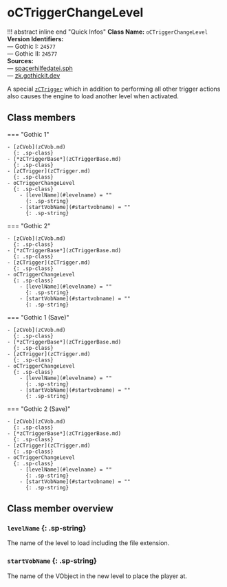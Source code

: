 # oCTriggerChangeLevel

!!! abstract inline end "Quick Infos"
    **Class Name:** `oCTriggerChangeLevel`<br/>
    **Version Identifiers:**<br />
    — Gothic I: `24577`<br/>
    — Gothic II: `24577`<br/>
    **Sources:**<br/>
    — [spacerhilfedatei.sph](https://wiki.worldofgothic.de/doku.php?id=spacer:hilfedatei)<br/>
    — [zk.gothickit.dev](https://zk.gothickit.dev/engine/objects/oCTriggerChangeLevel/)

A special [`zCTrigger`](index.md) which in addition to performing all other trigger actions also causes the engine
to load another level when activated.

## Class members

=== "Gothic 1"

    - [zCVob](zCVob.md)
      {: .sp-class}
    - [*zCTriggerBase*](zCTriggerBase.md)
      {: .sp-class}
    - [zCTrigger](zCTrigger.md)
      {: .sp-class}
    - oCTriggerChangeLevel
      {: .sp-class}
        - [levelName](#levelname) = ""
          {: .sp-string}
        - [startVobName](#startvobname) = ""
          {: .sp-string}

=== "Gothic 2"

    - [zCVob](zCVob.md)
      {: .sp-class}
    - [*zCTriggerBase*](zCTriggerBase.md)
      {: .sp-class}
    - [zCTrigger](zCTrigger.md)
      {: .sp-class}
    - oCTriggerChangeLevel
      {: .sp-class}
        - [levelName](#levelname) = ""
          {: .sp-string}
        - [startVobName](#startvobname) = ""
          {: .sp-string}

=== "Gothic 1 (Save)"

    - [zCVob](zCVob.md)
      {: .sp-class}
    - [*zCTriggerBase*](zCTriggerBase.md)
      {: .sp-class}
    - [zCTrigger](zCTrigger.md)
      {: .sp-class}
    - oCTriggerChangeLevel
      {: .sp-class}
        - [levelName](#levelname) = ""
          {: .sp-string}
        - [startVobName](#startvobname) = ""
          {: .sp-string}

=== "Gothic 2 (Save)"

    - [zCVob](zCVob.md)
      {: .sp-class}
    - [*zCTriggerBase*](zCTriggerBase.md)
      {: .sp-class}
    - [zCTrigger](zCTrigger.md)
      {: .sp-class}
    - oCTriggerChangeLevel
      {: .sp-class}
        - [levelName](#levelname) = ""
          {: .sp-string}
        - [startVobName](#startvobname) = ""
          {: .sp-string}

## Class member overview

### `levelName` {: .sp-string}

The name of the level to load including the file extension.

### `startVobName` {: .sp-string}

The name of the VObject in the new level to place the player at.
